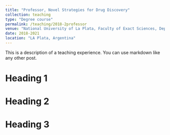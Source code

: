 ```yaml
---
title: "Professor, Novel Strategies for Drug Discovery"
collection: teaching
type: "Degree course"
permalink: /teaching/2018-2professor
venue: "National University of La Plata, Faculty of Exact Sciences, Department of Biological Sciences"
date: 2018-2021
location: "LA Plata, Argentina"
---
```


This is a description of a teaching experience. You can use markdown like any other post.

Heading 1
======

Heading 2
======

Heading 3
======

